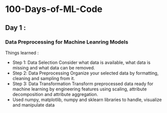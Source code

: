 # 100-Days-of-ML-Code
<h2> Day 1 : </h2>
<h3> Data Preprocessing for Machine Leanring Models </h3>
<p> Things learned : </p>
<ul>
<li>Step 1: Data Selection Consider what data is available, what data is missing and what data can be removed.</li>
<li>Step 2: Data Preprocessing Organize your selected data by formatting, cleaning and sampling from it. </li>
<li>Step 3: Data Transformation Transform preprocessed data ready for machine learning by engineering features using scaling, attribute decomposition and attribute aggregation.</li>
  <li> Used numpy, matplotlib, numpy and sklearn libraries to handle, visualize and manipulate data </li>
</ul>

